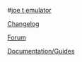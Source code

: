 #[joe t emulator](joetemulator.rf.gd)

[Changelog](https://github.com/joethun/joetemulator/wiki/Changelog)

[Forum](https://github.com/joethun/joetemulator/discussions)

[Documentation/Guides](https://github.com/joethun/joetemulator/wiki/Documentation-%7C-Guides)
